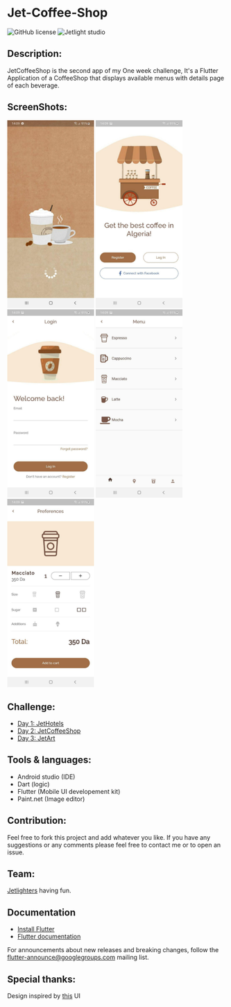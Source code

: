 # Jet-Coffee-Shop

![GitHub license](https://img.shields.io/github/license/Mohammed-Benotmane/Tower-Defense-Game.svg)
![Jetlight studio](https://img.shields.io/badge/Made%20by-Jetlight%20studio-blue.svg?color=082544)

## Description:

JetCoffeeShop is the second app of my One week challenge, It's a Flutter Application of a CoffeeShop that displays available menus with details page of each beverage.

## ScreenShots:

<img src="screenshots/s1.jpg" width="200" /> <img src="screenshots/s2.jpg" width="200" /> <img src="screenshots/s3.jpg" width="200" /> <img src="screenshots/s4.jpg" width="200" /> <img src="screenshots/s5.jpg" width="200" />

## Challenge:
* [Day 1: JetHotels](https://github.com/Mohammed-Benotmane/Jet-Hotels)
* [Day 2: JetCoffeeShop](https://github.com/Mohammed-Benotmane/Jet-Coffee-Shop)
* [Day 3: JetArt](https://github.com/Mohammed-Benotmane/Jet-Art)

## Tools & languages:
* Android studio (IDE)
* Dart (logic)
* Flutter (Mobile UI developement kit)
* Paint.net (Image editor)

## Contribution:
Feel free to fork this project and add whatever you like. If you have any suggestions or any comments please feel free to contact me or to open an issue.

## Team:
[Jetlighters](https://github.com/JetLightStudio) having fun.

## Documentation
* [Install Flutter](https://flutter.dev/get-started/)
* [Flutter documentation](https://flutter.dev/docs)

For announcements about new releases and breaking changes, follow the
[flutter-announce@googlegroups.com](https://groups.google.com/forum/#!forum/flutter-announce)
mailing list.

## Special thanks:
Design inspired by [this](https://www.pinterest.com/pin/4714774597826824/) UI
